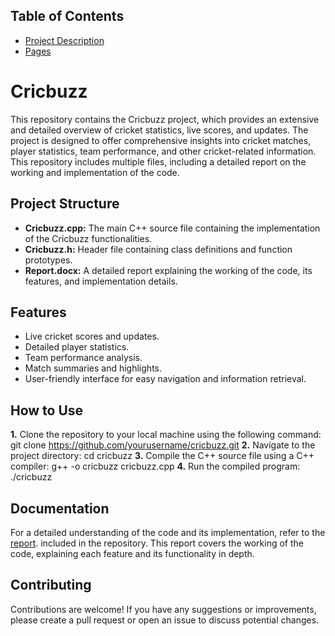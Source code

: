 ## Table of Contents

- [Project Description](#Cricbuzz)
- [Pages](#Project-Structure)

# Cricbuzz
This repository contains the Cricbuzz project, which provides an extensive and detailed overview of cricket statistics, live scores, and updates. The project is designed to offer comprehensive insights into cricket matches, player statistics, team performance, and other cricket-related information. This repository includes multiple files, including a detailed report on the working and implementation of the code.

## Project Structure
- **Cricbuzz.cpp:** The main C++ source file containing the implementation of the Cricbuzz functionalities.
- **Cricbuzz.h:** Header file containing class definitions and function prototypes.
- **Report.docx:** A detailed report explaining the working of the code, its features, and implementation details.

## Features
- Live cricket scores and updates.
- Detailed player statistics.
- Team performance analysis.
- Match summaries and highlights.
- User-friendly interface for easy navigation and information retrieval.

## How to Use
**1.** Clone the repository to your local machine using the following command:
git clone https://github.com/yourusername/cricbuzz.git
**2.** Navigate to the project directory:
cd cricbuzz
**3.** Compile the C++ source file using a C++ compiler:
g++ -o cricbuzz cricbuzz.cpp
**4.** Run the compiled program:
./cricbuzz

## Documentation
For a detailed understanding of the code and its implementation, refer to the [report](https://example.com/path/to/report). included in the repository. This report covers the working of the code, explaining each feature and its functionality in depth.

## Contributing
Contributions are welcome! If you have any suggestions or improvements, please create a pull request or open an issue to discuss potential changes.
